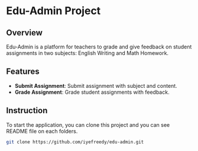 # Edu-Admin Project

## Overview

Edu-Admin is a platform for teachers to grade and give feedback on
student assignments in two subjects: English Writing and Math Homework.

## Features

- **Submit Assignment**: Submit assignment with subject and content.
- **Grade Assignment**: Grade student assignments with feedback.

## Instruction

To start the application, you can clone this project and you can see README file on each folders.

```bash
git clone https://github.com/iyefreedy/edu-admin.git
```

